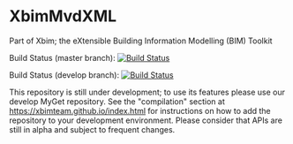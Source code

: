 # XbimMvdXML
Part of Xbim; the eXtensible Building Information Modelling (BIM) Toolkit

Build Status (master branch): [ ![Build Status](http://xbimbuilds.cloudapp.net/app/rest/builds/buildType:(id:Xbim_XbimMvdXML_XbimMvdXML),branch:(name:master)/statusIcon "Build Status") ](http://xbimbuilds.cloudapp.net/project.html?projectId=XbimMvdXML&tab=projectOverview "Build Status")

Build Status (develop branch): [ ![Build Status](http://xbimbuilds.cloudapp.net/app/rest/builds/buildType:(id:Xbim_XbimMvdXML_XbimMvdXML),branch:(name:develop)/statusIcon "Build Status") ](http://xbimbuilds.cloudapp.net/project.html?projectId=XbimMvdXML&tab=projectOverview "Build Status")

This repository is still under development; to use its features please use our develop MyGet repository. 
See the "compilation" section at https://xbimteam.github.io/index.html for instructions on how to add the repository to your development environment.
Please consider that APIs are still in alpha and subject to frequent changes.
